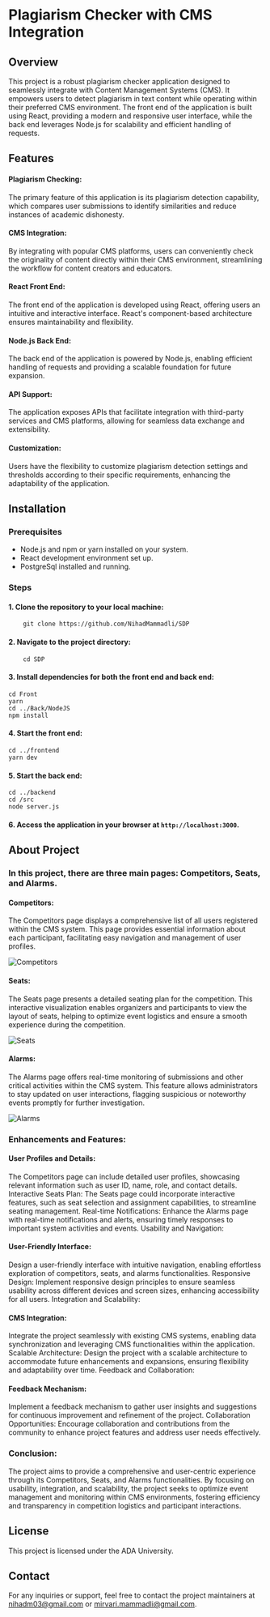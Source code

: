 # Plagiarism Checker with CMS Integration

## Overview
This project is a robust plagiarism checker application designed to seamlessly integrate with Content Management Systems (CMS). It empowers users to detect plagiarism in text content while operating within their preferred CMS environment. The front end of the application is built using React, providing a modern and responsive user interface, while the back end leverages Node.js for scalability and efficient handling of requests.

## Features
#### Plagiarism Checking: 
The primary feature of this application is its plagiarism detection capability, which compares user submissions to identify similarities and reduce instances of academic dishonesty.
#### CMS Integration: 
By integrating with popular CMS platforms, users can conveniently check the originality of content directly within their CMS environment, streamlining the workflow for content creators and educators.
#### React Front End: 
The front end of the application is developed using React, offering users an intuitive and interactive interface. React's component-based architecture ensures maintainability and flexibility.
#### Node.js Back End: 
The back end of the application is powered by Node.js, enabling efficient handling of requests and providing a scalable foundation for future expansion.
#### API Support: 
The application exposes APIs that facilitate integration with third-party services and CMS platforms, allowing for seamless data exchange and extensibility.
#### Customization: 
Users have the flexibility to customize plagiarism detection settings and thresholds according to their specific requirements, enhancing the adaptability of the application.

## Installation

### Prerequisites
+ Node.js and npm or yarn installed on your system.
+ React development environment set up.
+ PostgreSql installed and running.

### Steps

#### 1. Clone the repository to your local machine:
```
    git clone https://github.com/NihadMammadli/SDP
```

#### 2. Navigate to the project directory:
```
    cd SDP
```

#### 3. Install dependencies for both the front end and back end:
```
cd Front
yarn
cd ../Back/NodeJS
npm install
```

#### 4. Start the front end:
```
cd ../frontend
yarn dev
```

#### 5. Start the back end:
```
cd ../backend
cd /src
node server.js
```

#### 6. Access the application in your browser at `http://localhost:3000`.

## About Project
### In this project, there are three main pages: Competitors, Seats, and Alarms.

#### Competitors:
The Competitors page displays a comprehensive list of all users registered within the CMS system. This page provides essential information about each participant, facilitating easy navigation and management of user profiles.

![Competitors](https://github.com/NihadMammadli/SDP/assets/78195890/a79f6d65-c851-4582-86f0-885d93581d81)

#### Seats:
The Seats page presents a detailed seating plan for the competition. This interactive visualization enables organizers and participants to view the layout of seats, helping to optimize event logistics and ensure a smooth experience during the competition.

![Seats](https://github.com/NihadMammadli/SDP/assets/78195890/2a57f408-3584-4ee3-bc2a-22a80bd55a8e)

#### Alarms:
The Alarms page offers real-time monitoring of submissions and other critical activities within the CMS system. This feature allows administrators to stay updated on user interactions, flagging suspicious or noteworthy events promptly for further investigation.

![Alarms](https://github.com/NihadMammadli/SDP/assets/78195890/45617126-59d1-4adf-a07e-b9f15ccab68c)

### Enhancements and Features:
#### User Profiles and Details: 
The Competitors page can include detailed user profiles, showcasing relevant information such as user ID, name, role, and contact details.
Interactive Seats Plan: The Seats page could incorporate interactive features, such as seat selection and assignment capabilities, to streamline seating management.
Real-time Notifications: Enhance the Alarms page with real-time notifications and alerts, ensuring timely responses to important system activities and events.
Usability and Navigation:

#### User-Friendly Interface: 
Design a user-friendly interface with intuitive navigation, enabling effortless exploration of competitors, seats, and alarms functionalities.
Responsive Design: Implement responsive design principles to ensure seamless usability across different devices and screen sizes, enhancing accessibility for all users.
Integration and Scalability:

#### CMS Integration: 
Integrate the project seamlessly with existing CMS systems, enabling data synchronization and leveraging CMS functionalities within the application.
Scalable Architecture: Design the project with a scalable architecture to accommodate future enhancements and expansions, ensuring flexibility and adaptability over time.
Feedback and Collaboration:

#### Feedback Mechanism: 
Implement a feedback mechanism to gather user insights and suggestions for continuous improvement and refinement of the project.
Collaboration Opportunities: Encourage collaboration and contributions from the community to enhance project features and address user needs effectively.

### Conclusion:
The project aims to provide a comprehensive and user-centric experience through its Competitors, Seats, and Alarms functionalities. By focusing on usability, integration, and scalability, the project seeks to optimize event management and monitoring within CMS environments, fostering efficiency and transparency in competition logistics and participant interactions.

## License
This project is licensed under the ADA University.

## Contact
For any inquiries or support, feel free to contact the project maintainers at 
nihadm03@gmail.com or mirvari.mammadli@gmail.com.
